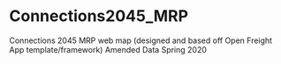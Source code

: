 # Connections2045_MRP
Connections 2045 MRP web map (designed and based off Open Freight App template/framework)
Amended Data Spring 2020
